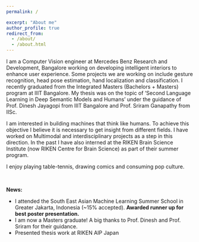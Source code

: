 ```yaml
---
permalink: /

excerpt: "About me"
author_profile: true
redirect_from: 
  - /about/
  - /about.html
---
```


I am a Computer Vision engineer at Mercedes Benz Research and Development, Bangalore working on developing intelligent interiors to enhance user experience. Some projects we are working on include gesture recognition, head pose estimation, hand localization and classification. I recently graduated from the Integrated Masters (Bachelors + Masters) program at IIIT Bangalore. My thesis was on the topic of ‘Second Language Learning in Deep Semantic Models and Humans’ under the guidance of Prof. Dinesh Jayagopi from IIIT Bangalore and Prof. Sriram Ganapathy from IISc.

I am interested in building machines that think like humans. To achieve this objective I believe it is necessary to get insight from different fields. I have worked on Multimodal and interdisciplinary projects as a step in this direction. In the past I have also interned at the RIKEN Brain Science Institute (now RIKEN Centre for Brain Science) as part of their summer program.  

I enjoy playing table-tennis, drawing comics and consuming pop culture.

<br/>

**News:**
* I attended the South East Asian Machine Learning Summer School in Greater Jakarta, Indonesia (~15% accepted). __Awarded runner up for best poster presentation.__
* I am now a Masters graduate! A big thanks to Prof. Dinesh and Prof. Sriram for their guidance.
* Presented thesis work at RIKEN AIP Japan
